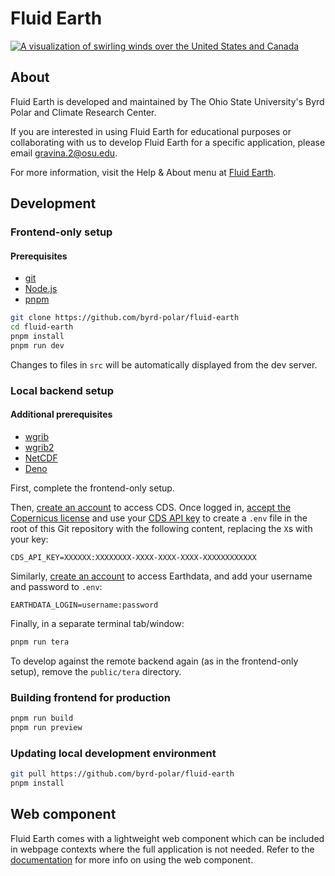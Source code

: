 # Fluid Earth

[![A visualization of swirling winds over the United States and Canada](https://fluid-earth.byrd.osu.edu/images/banner.png)](https://fluid-earth.byrd.osu.edu/#gdata=wind+speed+at+500+mb&pdata=wind+at+500+mb&smode=false)

## About

Fluid Earth is developed and maintained by The Ohio State University's Byrd
Polar and Climate Research Center.

If you are interested in using Fluid Earth for educational purposes or
collaborating with us to develop Fluid Earth for a specific application, please
email [gravina.2@osu.edu](mailto:gravina.2@osu.edu).

For more information, visit the Help & About menu at
[Fluid Earth](https://fluid-earth.byrd.osu.edu/).

## Development

### Frontend-only setup

#### Prerequisites

- [git](https://git-scm.com/)
- [Node.js](https://nodejs.org)
- [pnpm](https://pnpm.io/installation#using-corepack)

```sh
git clone https://github.com/byrd-polar/fluid-earth
cd fluid-earth
pnpm install
pnpm run dev
```

Changes to files in `src` will be automatically displayed from the dev server.

### Local backend setup

#### Additional prerequisites

- [wgrib](https://www.cpc.ncep.noaa.gov/products/wesley/wgrib.html)
- [wgrib2](https://www.cpc.ncep.noaa.gov/products/wesley/wgrib2/)
- [NetCDF](https://www.unidata.ucar.edu/downloads/netcdf/)
- [Deno](https://deno.land/#installation)

First, complete the frontend-only setup.

Then, [create an account](https://cds.climate.copernicus.eu/user/register) to
access CDS. Once logged in, [accept the Copernicus
license](https://cds.climate.copernicus.eu/cdsapp/#!/terms/licence-to-use-copernicus-products)
and use your [CDS API key](https://cds.climate.copernicus.eu/api-how-to) to
create a `.env` file in the root of this Git repository with the following
content, replacing the `X`s with your key:

```env
CDS_API_KEY=XXXXXX:XXXXXXXX-XXXX-XXXX-XXXX-XXXXXXXXXXXX
```

Similarly, [create an account](https://urs.earthdata.nasa.gov/users/new) to
access Earthdata, and add your username and password to `.env`:

```env
EARTHDATA_LOGIN=username:password
```

Finally, in a separate terminal tab/window:

```sh
pnpm run tera
```

To develop against the remote backend again (as in the frontend-only setup),
remove  the `public/tera` directory.

### Building frontend for production

```sh
pnpm run build
pnpm run preview
```

### Updating local development environment

```sh
git pull https://github.com/byrd-polar/fluid-earth
pnpm install
```

## Web component

Fluid Earth comes with a lightweight web component which can be included in
webpage contexts where the full application is not needed. Refer to the
[documentation](webcomponent/README.md) for more info on using the
web component.
